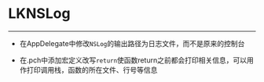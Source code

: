 # LKNSLog

---

- 在AppDelegate中修改`NSLog`的输出路径为日志文件，而不是原来的控制台

- 在.pch中添加宏定义改写`return`使函数return之前都会打印相关信息，可以用作打印调用栈，函数的所在文件、行号等信息
